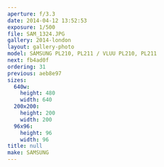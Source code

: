 ```yaml
---
aperture: f/3.3
date: 2014-04-12 13:52:53
exposure: 1/500
file: SAM_1324.JPG
gallery: 2014-london
layout: gallery-photo
model: SAMSUNG PL210, PL211 / VLUU PL210, PL211
next: fb4ad0f
ordering: 31
previous: aeb8e97
sizes:
  640w:
    height: 480
    width: 640
  200x200:
    height: 200
    width: 200
  96x96:
    height: 96
    width: 96
title: null
make: SAMSUNG
---
```

